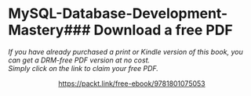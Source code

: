 # MySQL-Database-Development-Mastery### Download a free PDF

 <i>If you have already purchased a print or Kindle version of this book, you can get a DRM-free PDF version at no cost.<br>Simply click on the link to claim your free PDF.</i>
<p align="center"> <a href="https://packt.link/free-ebook/9781801075053">https://packt.link/free-ebook/9781801075053 </a> </p>